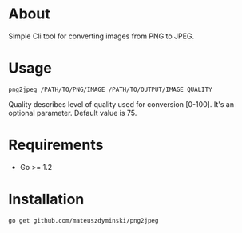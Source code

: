 # About

Simple Cli tool for converting images from PNG to JPEG. 

# Usage
```
png2jpeg /PATH/TO/PNG/IMAGE /PATH/TO/OUTPUT/IMAGE QUALITY
```

Quality describes level of quality used for conversion [0-100]. It's an optional parameter. Default value is 75. 

# Requirements 
* Go >= 1.2

# Installation
```
go get github.com/mateuszdyminski/png2jpeg
```
